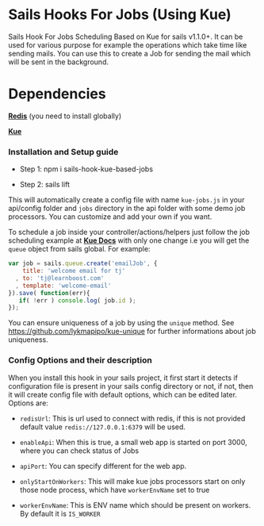 # Sails Hooks For Jobs (Using Kue)
Sails Hook For Jobs Scheduling Based on Kue for sails v1.1.0+. It can be used for various purpose for example the operations which take time like sending mails. You can use this to create a Job for sending the mail which will be sent in the background.

# Dependencies
[**Redis**](https://redis.io/) (you need to install globally)

[**Kue**](https://automattic.github.io/kue/)

### Installation and Setup guide

- Step 1:
    npm i sails-hook-kue-based-jobs

- Step 2:
    sails lift

This will automatically create a config file with name `kue-jobs.js` in your api/config folder and `jobs` directory in the api folder with some demo job processors. You can customize and add your own if you want.

To schedule a job inside your controller/actions/helpers just follow the job scheduling example at [**Kue Docs**](https://github.com/Automattic/kue#creating-jobs) with only one change i.e you will get the `queue` object from sails global. For example:

```js
var job = sails.queue.create('emailJob', {
    title: 'welcome email for tj'
  , to: 'tj@learnboost.com'
  , template: 'welcome-email'
}).save( function(err){
   if( !err ) console.log( job.id );
});
```

You can ensure uniqueness of a job by using the `unique` method. See https://github.com/lykmapipo/kue-unique for further informations about job uniqueness.

### Config Options and their description
When you install this hook in your sails project, it first start it detects if configuration file is present in your sails config directory or not, if not, then it will create config file with default options, which can be edited later. Options are:

- `redisUrl`:
    This is url used to connect with redis, if this is not provided default value `redis://127.0.0.1:6379` will be used.

- `enableApi`:
    When this is true, a small web app is started on port 3000, where you can check status of Jobs

- `apiPort`:
    You can specify different for the web app.

- `onlyStartOnWorkers`:
    This will make kue jobs processors start on only those node process, which have `workerEnvName` set to true

- `workerEnvName`:
    This is ENV name which should be present on workers. By default it is `IS_WORKER`

